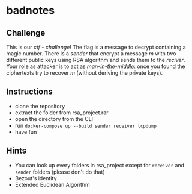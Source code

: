 # badnotes

## Challenge 
This is our *ctf - challenge*! The flag is a message to decrypt containing a magic number. There is a *sender* that encrypt a message *m* with two different public keys using RSA algorithm and sends them to the *reciver*. Your role as attacker is to act as *man-in-the-middle*: once you found the ciphertexts try to recover *m* (without deriving the private keys).  

## Instructions
- clone the repository
- extract the folder from rsa_project.rar
- open the directory from the CLI
- run ```docker-compose up --build sender receiver tcpdump```
- have fun

## Hints
- You can look up every folders in rsa_project except for `receiver` and `sender` folders (please don't do that)
- Bezout's identity
- Extended Euclidean Algorithm

